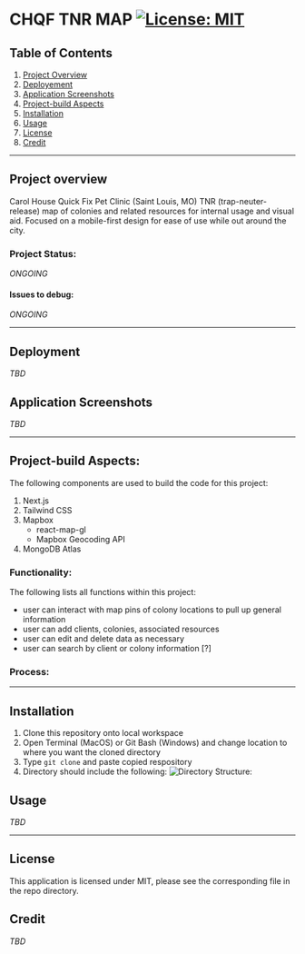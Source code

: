 # CHQF TNR MAP  [![License: MIT](https://img.shields.io/badge/License-MIT-yellow.svg)](https://opensource.org/licenses/MIT)

## Table of Contents
1. [Project Overview](#Project-Overview)
2. [Deployement](#Deployement)
3. [Application Screenshots](#Application-Screenshots)
4. [Project-build Aspects](#Project-build-Aspects)
5. [Installation](#Installation)
6. [Usage](#Usage)
7. [License](#License)
8. [Credit](#Credit)
****

## Project overview

Carol House Quick Fix Pet Clinic (Saint Louis, MO) TNR (trap-neuter-release) map of colonies and related resources for internal usage and visual aid. Focused on a mobile-first design for ease of use while out around the city.

### Project Status:

*ONGOING*

#### Issues to debug:
*ONGOING*

****

## Deployment
*TBD*

## Application Screenshots
*TBD*

****


## Project-build Aspects:

The following components are used to build the code for this project:

1. Next.js
2. Tailwind CSS
3. Mapbox
    - react-map-gl
    - Mapbox Geocoding API
4. MongoDB Atlas

### Functionality:

The following lists all functions within this project:

* user can interact with map pins of colony locations to pull up general information
* user can add clients, colonies, associated resources
* user can edit and delete data as necessary
* user can search by client or colony information [?]

### Process:

****

## Installation

1. Clone this repository onto local workspace
2. Open Terminal (MacOS) or Git Bash (Windows) and change location to where you want the cloned directory
3. Type `git clone` and paste copied respository
4. Directory should include the following:
![Directory Structure:](./assets/images/dir-struc.png)

## Usage
*TBD*

****

## License

This application is licensed under MIT, please see the corresponding file in the repo directory.

## Credit
*TBD*